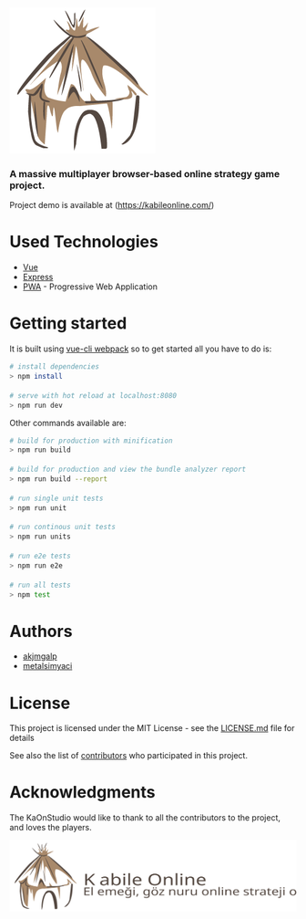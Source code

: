 ![KabileOnline](./static/logo_128x128.png)

### A massive multiplayer browser-based online strategy game project.

Project demo is available at (https://kabileonline.com/)

# Used Technologies

* [Vue](https://vuejs.org/)
* [Express](https://expressjs.com/)
* [PWA](https://developers.google.com/web/progressive-web-apps/) - Progressive Web Application

# Getting started

It is built using [vue-cli webpack](https://github.com/vuejs-templates/webpack) so to get started all you have to do is:
``` bash
# install dependencies
> npm install

# serve with hot reload at localhost:8080
> npm run dev
```

Other commands available are:
``` bash
# build for production with minification
> npm run build

# build for production and view the bundle analyzer report
> npm run build --report

# run single unit tests
> npm run unit

# run continous unit tests
> npm run units

# run e2e tests
> npm run e2e

# run all tests
> npm test
```

# Authors

* [akjmgalp](https://github.com/thebilge)
* [metalsimyaci](https://github.com/metalsimyaci)

# License

This project is licensed under the MIT License - see the [LICENSE.md](LICENSE.md) file for details

See also the list of [contributors](https://github.com/KaOnStudio/kabileonline/contributors) who participated in this project.

# Acknowledgments

The KaOnStudio would like to thank to all the contributors to the project, and loves the players.

![KabileOnline](./static/logo_with_text_horizontal.svg)
